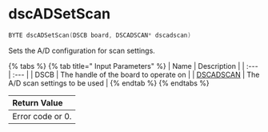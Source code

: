 # dscADSetScan

```c
BYTE dscADSetScan(DSCB board, DSCADSCAN* dscadscan)
```

Sets the A/D configuration for scan settings.

{% tabs %}
{% tab title=" Input Parameters" %}
| Name | Description |
| :--- | :--- |
| DSCB | The handle of the board to operate on |
| [DSCADSCAN](../15.-structure-definitions/dscadscan-1.md) | The A/D scan settings to be used |
{% endtab %}
{% endtabs %}

| Return Value |
| :--- |
| Error code or 0. |

